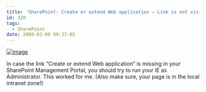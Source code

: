 ```yaml
---
title: 'SharePoint: Create or extend Web application – Link is not visible'
id: 320
tags:
  - SharePoint
date: 2009-02-09 09:37:05
---
```


[![image](https://az275061.vo.msecnd.net/blogmedia/2009/02/image-thumb4.png "image")](https://az275061.vo.msecnd.net/blogmedia/2009/02/image10.png) 

In case the link “Create or extend Web application” is missing in your SharePoint Management Portal, you should try to run your IE as Administrator. This worked for me. (Also make sure, your page is in the local intranet zone!)